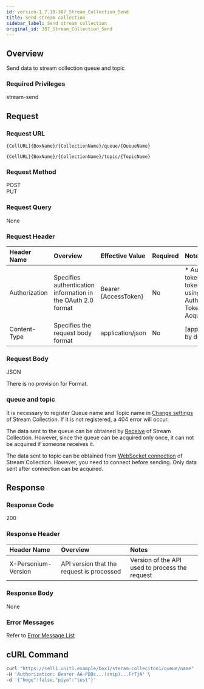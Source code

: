 ```yaml
---
id: version-1.7.18-387_Stream_Collection_Send
title: Send stream collection
sidebar_label: Send stream collection
original_id: 387_Stream_Collection_Send
---
```


## Overview
Send data to stream collection queue and topic

### Required Privileges
stream-send

## Request
### Request URL
```
{CellURL}{BoxName}/{CollectionName}/queue/{QueueName}
```
```
{CellURL}{BoxName}/{CollectionName}/topic/{TopicName}
```

### Request Method
POST<br>
PUT

### Request Query
None

### Request Header
|Header Name|Overview|Effective Value|Required|Notes|
|:--|:--|:--|:--|:--|
|Authorization|Specifies authentication information in the OAuth 2.0 format|Bearer {AccessToken}|No|* Authentication tokens are the tokens acquired using the Authentication Token Acquisition API|
|Content-Type|Specifies the request body format|application/json|No|[application/json] by default|

### Request Body
JSON

There is no provision for Format.

### queue and topic
It is necessary to register Queue name and Topic name in [Change settings](386_Configure_Stream_Collection.md) of Stream Collection.
If it is not registered, a 404 error will occur.

The data sent to the queue can be obtained by [Receive](388_Stream_Collection_Receive.md) of Stream Collection.
However, since the queue can be acquired only once, it can not be acquired if someone receives it.

The data sent to topic can be obtained from [WebSocket connection](389_Stream_Collection_Connect.md) of Stream Collection.
However, you need to connect before sending. Only data sent after connection can be acquired.

## Response
### Response Code
200

### Response Header
|Header Name|Overview|Notes|
|:--|:--|:--|
|X-Personium-Version|API version that the request is processed|Version of the API used to process the request|

### Response Body
None

### Error Messages
Refer to [Error Message List](004_Error_Messages.md)

## cURL Command
```sh
curl "https://cell1.unit1.example/box1/steram-colleciton1/queue/name" -X POST -i \
-H 'Authorization: Bearer AA~PBDc...(snip)...FrTjA' \
-d '{"hoge":false,"piyo":"test"}'
```
